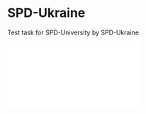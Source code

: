 # SPD-Ukraine
Test task for SPD-University by SPD-Ukraine

![Test task for SPD-University cource Front-end-2021](task-front-end-2021.pdf)